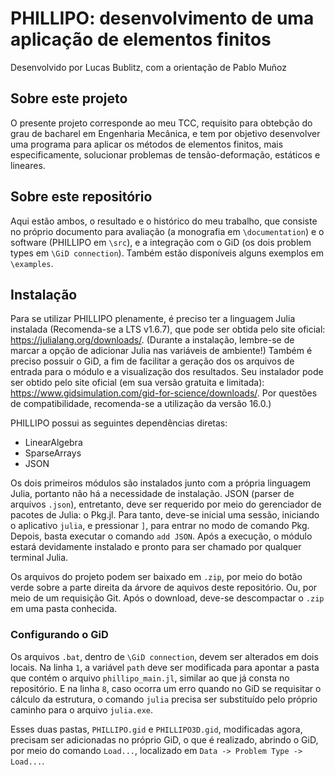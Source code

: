 # PHILLIPO: desenvolvimento de uma aplicação de elementos finitos

Desenvolvido por Lucas Bublitz, com a orientação de Pablo Muñoz

## Sobre este projeto

O presente projeto corresponde ao meu TCC, requisito para obtebção do grau de bacharel em Engenharia Mecânica, e tem por objetivo desenvolver uma programa para aplicar os métodos de elementos finitos, mais especificamente, solucionar problemas de tensão-deformação, estáticos e lineares.

## Sobre este repositório

Aqui estão ambos, o resultado e o histórico do meu trabalho, que consiste no próprio documento para avaliação (a monografia em `\documentation`) e o software (PHILLIPO em `\src`), e a integração com o GiD (os dois problem types em `\GiD connection`). Também estão disponíveis alguns exemplos em `\examples`.

## Instalação 

Para se utilizar PHILLIPO plenamente, é preciso ter a linguagem Julia instalada (Recomenda-se a LTS v1.6.7), que pode ser obtida pelo  site oficial: https://julialang.org/downloads/. (Durante a instalação, lembre-se de marcar a opção de adicionar Julia nas variáveis de ambiente!) Também é preciso possuir o GiD, a fim de facilitar a geração dos os arquivos de entrada para o módulo e a visualização dos resultados. Seu instalador pode ser obtido pelo site oficial (em sua versão gratuita e limitada): https://www.gidsimulation.com/gid-for-science/downloads/. Por questões de compatibilidade, recomenda-se a utilização da versão 16.0.)

PHILLIPO possui as seguintes dependências diretas:

- LinearAlgebra
- SparseArrays
- JSON

Os dois primeiros módulos são instalados junto com a própria linguagem Julia, portanto não há a necessidade de instalação. JSON (parser de arquivos `.json`), entretanto, deve ser requerido por meio do gerenciador de pacotes de Julia: o Pkg.jl. Para tanto, deve-se inicial uma sessão, iniciando o aplicativo `julia`, e pressionar `]`, para entrar no modo de comando Pkg. Depois, basta executar o comando `add JSON`. Após a execução, o módulo estará devidamente instalado e pronto para ser chamado por qualquer terminal Julia.

Os arquivos do projeto podem ser baixado em `.zip`, por meio do botão verde sobre a parte direita da árvore de aquivos deste repositório. Ou, por meio de um requisição Git. Após o download, deve-se descompactar o `.zip` em uma pasta conhecida.

### Configurando o GiD

Os arquivos `.bat`, dentro de `\GiD connection`, devem ser alterados em dois locais. Na linha `1`, a variável `path` deve ser modificada para apontar a pasta que contém o arquivo `phillipo_main.jl`, similar ao que já consta no repositório. E na linha `8`, caso ocorra um erro quando no GiD se requisitar o cálculo da estrutura, o comando `julia` precisa ser substituído pelo próprio caminho para o arquivo `julia.exe`. 

Esses duas pastas, `PHILLIPO.gid` e `PHILLIPO3D.gid`, modificadas agora, precisam ser adicionadas no próprio GiD, o que é realizado, abrindo o GiD, por meio do comando `Load...`, localizado em `Data -> Problem Type -> Load...`.
